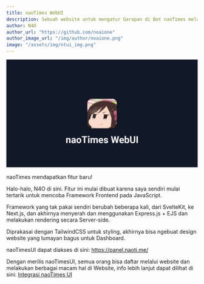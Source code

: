 ```yaml
---
title: naoTimes WebUI
description: Sebuah website untuk mengatur Garapan di Bot naoTimes melalu browser anda
author: N4O
author_url: "https://github.com/noaione"
author_image_url: "/img/author/noaione.png"
image: "/assets/img/ntui_img.png"
---
```


![ntui Splash](/assets/img/ntui_img.png)

naoTimes mendapatkan fitur baru!

<!--truncate-->

Halo-halo, N4O di sini. Fitur ini mulai dibuat karena saya sendiri mulai tertarik untuk mencoba Framework Frontend pada JavaScript.

Framework yang tak pakai sendiri berubah beberapa kali, dari SvelteKit, ke Next.js, dan akhirnya menyerah dan menggunakan Express.js + EJS dan melakukan rendering secara Server-side.

Diprakasai dengan TailwindCSS untuk styling, akhirnya bisa ngebuat design website yang lumayan bagus untuk Dashboard.

naoTimesUI dapat diakses di sini: https://panel.naoti.me/

Dengan merilis naoTimesUI, semua orang bisa daftar melalui website dan melakukan berbagai macam hal di Website, info lebih lanjut dapat dilihat di sini: [Integrasi naoTimes UI](/docs/integrasi/naotimesui)